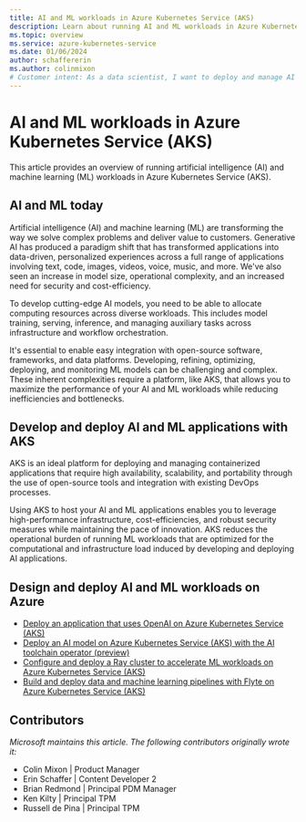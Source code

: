 ```yaml
---
title: AI and ML workloads in Azure Kubernetes Service (AKS)
description: Learn about running AI and ML workloads in Azure Kubernetes Service (AKS).
ms.topic: overview
ms.service: azure-kubernetes-service
ms.date: 01/06/2024
author: schaffererin
ms.author: colinmixon
# Customer intent: As a data scientist, I want to deploy and manage AI and ML workloads on a container orchestration platform, so that I can optimize performance and reduce complexity while leveraging existing tools and frameworks for my applications.
---
```


# AI and ML workloads in Azure Kubernetes Service (AKS)

This article provides an overview of running artificial intelligence (AI) and machine learning (ML) workloads in Azure Kubernetes Service (AKS).

## AI and ML today

Artificial intelligence (AI) and machine learning (ML) are transforming the way we solve complex problems and deliver value to customers. Generative AI has produced a paradigm shift that has transformed applications into data-driven, personalized experiences across a full range of applications involving text, code, images, videos, voice, music, and more. We've also seen an increase in model size, operational complexity, and an increased need for security and cost-efficiency.  

To develop cutting-edge AI models, you need to be able to allocate computing resources across diverse workloads. This includes model training, serving, inference, and managing auxiliary tasks across infrastructure and workflow orchestration. 

It's essential to enable easy integration with open-source software, frameworks, and data platforms. Developing, refining, optimizing, deploying, and monitoring ML models can be challenging and complex. These inherent complexities require a platform, like AKS, that allows you to maximize the performance of your AI and ML workloads while reducing inefficiencies and bottlenecks.

## Develop and deploy AI and ML applications with AKS

AKS is an ideal platform for deploying and managing containerized applications that require high availability, scalability, and portability through the use of open-source tools and integration with existing DevOps processes.

Using AKS to host your AI and ML applications enables you to leverage high-performance infrastructure, cost-efficiencies, and robust security measures while maintaining the pace of innovation. AKS reduces the operational burden of running ML workloads that are optimized for the computational and infrastructure load induced by developing and deploying AI applications.

## Design and deploy AI and ML workloads on Azure

* [Deploy an application that uses OpenAI on Azure Kubernetes Service (AKS)](./open-ai-quickstart.md)
* [Deploy an AI model on Azure Kubernetes Service (AKS) with the AI toolchain operator (preview)](./ai-toolchain-operator.md)
* [Configure and deploy a Ray cluster to accelerate ML workloads on Azure Kubernetes Service (AKS)](./deploy-ray.md)
* [Build and deploy data and machine learning pipelines with Flyte on Azure Kubernetes Service (AKS)](./use-flyte.md)

## Contributors

*Microsoft maintains this article. The following contributors originally wrote it:*

* Colin Mixon | Product Manager
* Erin Schaffer | Content Developer 2
* Brian Redmond | Principal PDM Manager
* Ken Kilty | Principal TPM
* Russell de Pina | Principal TPM
